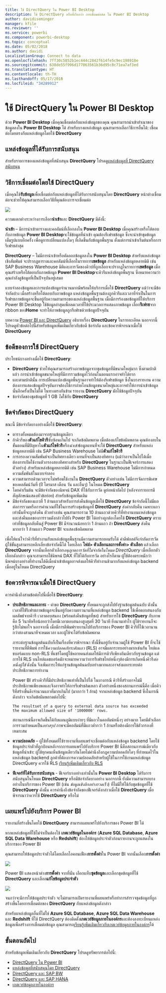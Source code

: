 ```yaml
---
title: ใช้ DirectQuery ใน Power BI Desktop
description: ใช้ DirectQuery หรือที่เรียกว่า การเชื่อมต่อสด ใน Power BI Desktop
author: davidiseminger
manager: kfile
ms.reviewer: ''
ms.service: powerbi
ms.component: powerbi-desktop
ms.topic: conceptual
ms.date: 05/02/2018
ms.author: davidi
LocalizationGroup: Connect to data
ms.openlocfilehash: 7ff30c5852b1ec444c2842f614fe5c9ec198918e
ms.sourcegitcommit: 638de55f996d177063561b36d95c8c71ea7af3ed
ms.translationtype: HT
ms.contentlocale: th-TH
ms.lasthandoff: 05/17/2018
ms.locfileid: "34289912"
---
```

# <a name="use-directquery-in-power-bi-desktop"></a>ใช้ DirectQuery ใน Power BI Desktop
ด้วย **Power BI Desktop** เมื่อคุณเชื่อมต่อกับแหล่งข้อมูลของคุณ คุณสามารถนำเข้าสำเนาของข้อมูลลงใน **Power BI Desktop** ได้ สำหรับบางแหล่งข้อมูล คุณสามารถเลือกวิธีการอื่นได้: เชื่อมต่อโดยตรงกับแหล่งข้อมูลโดยใช้ **DirectQuery**

## <a name="supported-data-sources"></a>แหล่งข้อมูลที่ได้รับการสนับสนุน
สำหรับรายการของแหล่งข้อมูลที่สนับสนุน **DirectQuery** โปรดดู[แหล่งข้อมูลที่ DirectQuery สนับสนุน](desktop-directquery-data-sources.md)

## <a name="how-to-connect-using-directquery"></a>วิธีการเชื่อมต่อโดยใช้ DirectQuery
เมื่อคุณใช้**รับข้อมูล**เพื่อเชื่อมต่อกับแหล่งข้อมูลที่ได้รับการสนับสนุนโดย **DirectQuery** หน้าต่างเชื่อมต่อจะช่วยให้คุณสามารถเลือกวิธีที่คุณต้องการจะเชื่อมต่อ  

![](media/desktop-use-directquery/directquery_2a.png)

ความแตกต่างระหว่างการเลือก**นำเข้า**และ **DirectQuery** มีดังนี้:

**นำเข้า** – มีการนำเข้าตารางและคอลัมน์ที่เลือกลงใน **Power BI Desktop** เมื่อคุณสร้างหรือโต้ตอบกับภาพข้อมูล **Power BI Desktop**จะใช้ข้อมูลที่นำเข้า คุณต้องรีเฟรชข้อมูล ซึ่งจะนำเข้าชุดข้อมูลเต็มรูปแบบอีกครั้ง เพื่อดูการเปลี่ยนแปลงใดๆ ที่เกิดขึ้นกับข้อมูลพื้นฐาน ตั้งแต่การนำเข้าเริ่มต้นหรือการรีเฟรชล่าสุด

**DirectQuery** – ไม่มีการนำเข้าหรือคัดลอกข้อมูลลงใน **Power BI Desktop** สำหรับแหล่งข้อมูลเชิงสัมพันธ์ จะปรากฏตารางและคอลัมน์ที่เลือกในรายการ**เขตข้อมูล** สำหรับแหล่งข้อมูลหลายมิติ เช่น SAP Business Warehouse มิติและการวัดของคิวบ์ที่ถูกเลือกจะปรากฏในรายการ**เขตข้อมูล** เมื่อคุณสร้างหรือโต้ตอบกับภาพข้อมูล **Power BI Desktop**จะคิวรีแหล่งข้อมูลพื้นฐาน ซึ่งหมายความว่า คุณกำลังดูข้อมูลที่เป็นปัจจุบันอยู่เสมอ

แบบจำลองข้อมูลและการแปลงข้อมูลจำนวนมากมีพร้อมให้บริการเมื่อใช้ **DirectQuery** แม้ว่าจะมีข้อจำกัดบ้าง เมื่อสร้างหรือโต้ตอบกับภาพข้อมูล แหล่งข้อมูลพื้นฐานต้องถูกคิวรีและเวลาที่จำเป็นในการรีเฟรชภาพข้อมูลจะขึ้นอยู่กับความสามารถของแหล่งข้อมูลพื้นฐาน เมื่อมีการร้องขอข้อมูลที่ให้บริการ Power BI Desktop ใช้ข้อมูลล่าสุดเพื่อลดเวลาที่ใช้ประมวลการแสดงภาพข้อมูล เลือก**รีเฟรช**จาก ribbon ของ**Home** จะทำให้ภาพข้อมูลถูกรีเฟรชด้วยข้อมูลปัจจุบัน

บทความ [Power BI และ DirectQuery](desktop-directquery-about.md) อธิบายเรื่อง **DirectQuery** ในรายละเอียด นอกจากนี้ โปรดดูหัวข้อต่อไปนี้สำหรับข้อมูลเพิ่มเติมเกี่ยวกับข้อดี ข้อจำกัด และข้อควรพิจารณาเมื่อใช้ **DirectQuery**

## <a name="benefits-of-using-directquery"></a>ข้อดีของการใช้ DirectQuery
ประโยชน์บางอย่างเมื่อใช้ **DirectQuery**:

* **DirectQuery** ช่วยให้คุณสามารถสร้างภาพข้อมูลจากชุดข้อมูลที่มีขนาดใหญ่มาก ซึ่งตามปกติแล้ว การนำเข้าข้อมูลขนาดใหญ่ที่มีการรวมข้อมูลไว้ก่อนในตอนแรกอาจทำได้ยาก
* และตามปกตินั้น การเปลี่ยนแปลงข้อมูลพื้นฐานอาจทำให้ต้องรีเฟรชข้อมูล ซึ่งในบางรายงาน ความต้องการแสดงข้อมูลปัจจุบันอาจต้องใช้การถ่ายโอนข้อมูลขนาดใหญ่และอาจทำให้การนำเข้าข้อมูลนั้นอีกครั้งเป็นไม่ได้ ในทางตรงกันข้าม รายงาน **DirectQuery** มักใช้ข้อมูลปัจจุบัน
* ข้อจำกัดของชุดข้อมูลที่ 1 GB *ไม่*ใช้กับ **DirectQuery**

## <a name="limitations-of-directquery"></a>ขีดจำกัดของ DirectQuery
ขณะนี้ มีข้อจำกัดบางอย่างเมื่อใช้ **DirectQuery**:

* ตารางทั้งหมดต้องมาจากฐานข้อมูลเดียว
* ถ้าคิวรีของ**ตัวแก้ไขคิวรี**ซับซ้อนเกินไป จะเกิดข้อผิดพลาด เมื่อต้องแก้ไขข้อผิดพลาด คุณต้องลบในขั้นตอนที่มีปัญหาใน**ตัวแก้ไขคิวรี**หรือ*นำเข้า*ข้อมูลแทนที่จะใช้ **DirectQuery** สำหรับแหล่งข้อมูลหลายมิติ เช่น SAP Business Warehouse ไม่มี**ตัวแก้ไขคิวรี**
* การกรองความสัมพันธ์จะเป็นทิศทางเดียว แทนที่จะเป็นสองทิศทาง (แม้ว่าอาจเป็นไปได้เมื่อต้องการเปิดใช้งานตัวกรองสองทิศทางสำหรับ **DirectQuery** ในฐานะเป็นฟีเจอร์การแสดงตัวอย่าง) สำหรับแหล่งข้อมูลหลายมิติ เช่น SAP Business Warehouse ไม่มีการกำหนดความสัมพันธ์ในแบบจำลอง
* ความสามารถด้านเวลาจะไม่พร้อมใช้งานใน **DirectQuery** ตัวอย่างเช่น ไม่มีการจัดการพิเศษของคอลัมน์วันที่ (ปี ไตรมาส เดือน วัน และอื่นๆ) ในโหมด **DirectQuery**
* โดยค่าเริ่มต้น จะมีข้อจำกัดของนิพจน์ DAX ที่ใช้กับการวัด ดูย่อหน้าถัดไป (หลังจากรายการมีสัญลักษณ์แสดงหัวข้อย่อย) สำหรับข้อมูลเพิ่มเติม
* มีข้อจำกัดของแถวที่ 1 ล้านแถวสำหรับการส่งคืนข้อมูลเมื่อใช้ **DirectQuery** ข้อจำกัดนี้ไม่มีผลต่อการรวมหรือการคำนวณที่ใช้ในการสร้างชุดข้อมูลที่  **DirectQuery** ส่งค่ากลับคืน เฉพาะแถวเท่านั้นที่จะถูกส่งคืน ตัวอย่างเช่น คุณสามารถรวม 10 ล้านแถวด้วยคิวรีที่ทำงานบนแหล่งข้อมูล และส่งคืนผลของการรวมดังกล่าวไปยัง Power BI ได้อย่างถูกต้องโดยใช้ **DirectQuery** ตราบเท่าที่ข้อมูลกลับคืนสู่ Power BI มีจำนวนน้อยกว่า 1 ล้านแถว ถ้า **DirectQuery** ส่งคืนมากกว่า 1 ล้านแถว Power BI จะแสดงข้อผิดพลาด

เพื่อให้แน่ใจว่าคิวรีที่ทำงานกับแหล่งข้อมูลพื้นฐานมีความสามารถยอมรับได้ ค่าดีฟอลต์จึงจำกัดการวัด ผู้ใช้ขั้นสูงสามารถหลีกเลี่ยงข้อจำกัดนี้ได้ โดยเลือก **ไฟล์> ตัวเลือกและการตั้งค่า> ตัวเลือก** แล้วเลือก **DirectQuery** จากนั้นเลือกตัวเลือก*อนุญาตการวัดที่ไม่จำกัดในโหมด DirectQuery* เมื่อเลือกตัวเลือกดังกล่าว คุณจะสามารถใช้นิพจน์ DAX ที่ใช้ได้กับการวัด อย่างไรก็ตาม ผู้ใช้ต้องตระหนักว่านิพจน์บางอย่างที่ทำงานได้ดีเมื่อนำเข้าข้อมูลอาจส่งผลให้คิวรีทำงานช้ามากกับแหล่งข้อมูล backend เมื่ออยู่ในโหมด DirectQuery

## <a name="important-considerations-when-using-directquery"></a>ข้อควรพิจารณาเมื่อใช้ DirectQuery
ควรคำนึงถึงสามข้อต่อไปนี้เมื่อใช้ **DirectQuery**:

* **ประสิทธิภาพและภาระ** - คำขอ **DirectQuery** ทั้งหมดจะถูกส่งไปยังฐานข้อมูลต้นฉบับ ดังนั้นเวลาที่ใช้รีเฟรชภาพข้อมูลจะขึ้นอยู่กับความยาวนานที่แหล่งข้อมูล backend ใช้เพื่อตอบสนองกับผลลัพธ์จากคิวรี เวลาตอบสนอง (พร้อมส่งคืนข้อมูลที่ขอ) สำหรับการใช้ **DirectQuery** กับภาพคือ 5 วินาทีหรือน้อยกว่าโดยมีเวลาตอบสนองสูงสุดที่ 30 วินาที ยิ่งนานเท่าไร ผู้ใช้รายงานก็จะรู้สึกไม่พอใจ นอกจากนี้ เมื่อมีการตีพิมพ์รายงานไปยังบริการของ Power BI คิวรีที่ใช้เวลานานกว่าสองสามนาทีจะหมดเวลา และผู้ใช้จะได้รับข้อผิดพลาด
  
  ภาระต่อฐานข้อมูลต้นฉบับก็เป็นเรื่องที่ควรพิจารณา ทั้งนี้ขึ้นอยู่กับจำนวนผู้ใช้ Power BI ที่จะใช้รายงานที่ตีพิมพ์ การใช้*ความปลอดภัยระดับแถว* (RLS) อาจมีผลกระทบอย่างมากเช่นกัน ไทล์แดชบอร์ดแบบ non-RLS ที่แชร์โดยผู้ใช้หลายคนส่งผลให้มีการคิวรีเพียงอันเดียวกับฐานข้อมูล แต่การใช้ RLS บนไทล์แดชบอร์ดมักจะหมายความว่าการรีเฟรชไทล์หนึ่งๆต้องมีการเกิดหนึ่งคิวรี*ต่อหนึ่งผู้ใช้* ดังนั้น จึงเพิ่มภาระให้แก่ฐานข้อมูลต้นฉบับอย่างมากและอาจส่งผลกระทบต่อประสิทธิภาพการทำงาน
  
  Power BI สร้างคิวรีที่มีประสิทธิภาพเท่าที่เป็นไปได้ ในบางกรณี คิวรีที่สร้างอาจไม่มีประสิทธิภาพเพียงพอและจึงอาจทำให้การรีเฟรชล้มเหลว ตัวอย่างหนึ่งของสถานการณ์นี้คือ เมื่อคิวรีที่สร้างขึ้นดึงจำนวนแถวที่มากเกินไป (มากกว่า 1 ล้าน) จากแหล่งข้อมูล backend ซึ่งในกรณีดังกล่าว จะเกิดข้อผิดพลาดต่อไปนี้:
  
      The resultset of a query to external data source has exceeded
      the maximum allowed size of '1000000' rows.
  
  สถานการณ์นี้อาจเกิดขึ้นได้กับแผนภูมิแบบง่ายๆ ที่มีแถวในคอลัมน์หนึ่งๆ อย่างมาก โดยมีตัวเลือกการรวมกำหนดเป็น*อย่าสรุป* ภาพจะมีคอลัมน์ที่มีแถวต่ำกว่า 1 ล้านหรือต้องมีการใช้ตัวกรองที่เหมาะสม
* **ความปลอดภัย** – ผู้ใช้ทั้งหมดที่ใช้รายงานที่เผยแพร่จะเชื่อมต่อกับแหล่งข้อมูล backend โดยใช้ข้อมูลประจำตัวที่ถูกป้อนหลังจากการเผยแพร่ไปยังบริการ Power BI นี่คือสถานการณ์เดียวกับข้อมูลที่นำเข้า: ผู้ใช้ทุกคนเห็นข้อมูลเดียวกันโดยไม่คำนึงถึงกฎความปลอดภัยใดๆ ที่กำหนดไว้ในแหล่งข้อมูล backend ลูกค้าที่ต้องการความปลอดภัยสำหรับผู้ใช้ในการใช้งานแหล่งข้อมูล DirectQuery ควรใช้ RLS [เรียนรู้เพิ่มเติมเกี่ยวกับ RLS](service-admin-rls.md)
* **ฟีเจอร์ที่ได้รับการสนับสนุน** - ฟีเจอร์บางอย่างเท่านั้นใน **Power BI Desktop** ได้รับการสนับสนุนในโหมด **DirectQuery** หรือมีข้อจำกัดบางอย่าง นอกจากนี้ ยังมีความสามารถบางอย่างในบริการของ Power BI (เช่น *ข้อมูลเชิงลึกอย่างรวดเร็ว*) ที่ไม่มีให้ใช้กับชุดข้อมูลที่ใช้ **DirectQuery** ดังนั้น ควรคำนึงถึงข้อจำกัดของฟีเจอร์ดังกล่าวเมื่อใช้ **DirectQuery** เมื่อพิจารณาว่าควรใช้ **DirectQuery** หรือไม่   

## <a name="publish-to-the-power-bi-service"></a>เผยแพร่ไปยังบริการ Power BI
รายงานที่สร้างขึ้นโดยใช้ **DirectQuery** สามารถเผยแพร่ไปยังบริการของ Power BI ได้

หากแหล่งข้อมูลที่ใช้ไม่จำเป็นต้องใช้ **เกตเวย์ข้อมูลในองค์กร** (**Azure SQL Database**, **Azure SQL Data Warehouse** หรือ **Redshift**) ต้องให้ข้อมูลประจำตัวก่อนรายงานจะถูกแสดงในบริการของ Power BI

คุณสามารถให้ข้อมูลประจำตัวได้โดยเลือกไอคอนเฟือง**การตั้งค่า**ใน Power BI จากนั้นเลือก**การตั้งค่า**

![](media/desktop-use-directquery/directquery_3.png)

Power BI แสดงหน้าต่าง**การตั้งค่า** จากที่นั่น เลือกแท็บ**ชุดข้อมูล**และเลือกชุดข้อมูลที่ใช้ **DirectQuery** และเลือก**แก้ไขข้อมูลประจำตัว**

![](media/desktop-use-directquery/directquery_4.png)

จนกว่าจะมีการให้ข้อมูลประจำตัว จะไม่สามารถเปิดรายงานที่เผยแพร่หรือทำการสำรวจชุดข้อมูลที่ถูกสร้างขึ้นโดยการเชื่อมต่อของ **DirectQuery** กับแหล่งข้อมูลดังกล่าว

สำหรับแหล่งข้อมูลอื่นที่ไม่ใช่ **Azure SQL Database**, **Azure SQL Data Warehouse** และ **Redshift** ที่ใช้ DirectQuery ต้องติดตั้ง**เกตเวย์ข้อมูลภายในองค์กร**และต้องลงทะเบียนแหล่งข้อมูลเพื่อสร้างการเชื่อมต่อข้อมูล คุณสามารถ[เรียนรู้เพิ่มเติมเกี่ยวกับเกตเวย์ข้อมูลภายในองค์กร](http://go.microsoft.com/fwlink/p/?LinkID=627094)ได้

## <a name="next-steps"></a>ขั้นตอนถัดไป
สำหรับข้อมูลเพิ่มเติมเกี่ยวกับ **DirectQuery** โปรดดูทรัพยากรต่อไปนี้:

* [DirectQuery ใน Power BI](desktop-directquery-about.md)
* [แหล่งข้อมูลที่สนับสนุนโดย DirectQuery](desktop-directquery-data-sources.md)
* [DirectQuery และ SAP BW](desktop-directquery-sap-bw.md)
* [DirectQuery และ SAP HANA](desktop-directquery-sap-hana.md)
* [เกตเวย์ข้อมูลภายในองค์กร](service-gateway-onprem.md)

